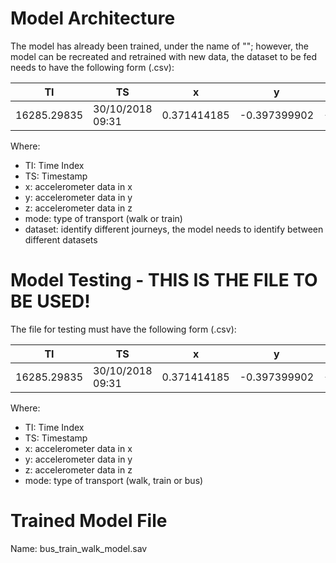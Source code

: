 # Model Architecture

The model has already been trained, under the name of ""; however, the model can be recreated and retrained with new data, the dataset to be fed needs 
to have the following form (.csv):

|  TI          | TS               |  x           |  y              |  z              |  mode   |  dataset  |
| ------------ | ---------------  | ------------ | --------------- | --------------- | ------  | --------- |
| 16285.29835  | 30/10/2018 09:31 | 0.371414185  |  -0.397399902   |  -0.992050171   |  Bus    |  1        |

Where:
  - TI: Time Index
  - TS: Timestamp
  - x: accelerometer data in x
  - y: accelerometer data in y
  - z: accelerometer data in z
  - mode: type of transport (walk or train)
  - dataset: identify different journeys, the model needs to identify between different datasets
  
  
# Model Testing - THIS IS THE FILE TO BE USED!

The file for testing must have the following form (.csv):


|  TI          | TS               |  x           |  y              |  z              |  mode   | 
| ------------ | ---------------  | ------------ | --------------- | --------------- | ------  |
| 16285.29835  | 30/10/2018 09:31 | 0.371414185  |  -0.397399902   |  -0.992050171   |  Train  | 


  Where:
  - TI: Time Index
  - TS: Timestamp
  - x: accelerometer data in x
  - y: accelerometer data in y
  - z: accelerometer data in z
  - mode: type of transport (walk, train or bus)

# Trained Model File
Name: bus_train_walk_model.sav
